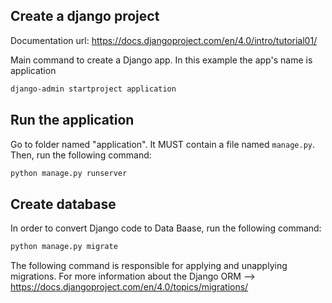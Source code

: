 ## Create a django project

Documentation url: https://docs.djangoproject.com/en/4.0/intro/tutorial01/

Main command to create a Django app. In this example the app's name is application
```bash
django-admin startproject application
```

## Run the application 

Go to folder named "application". It MUST contain a file named `manage.py`. Then, run the following command:
```bash
python manage.py runserver
```

## Create database

In order to convert Django code to Data Baase, run the following command:
```bash
python manage.py migrate
```

The following command is responsible for applying and unapplying migrations. For more information about the Django ORM --> https://docs.djangoproject.com/en/4.0/topics/migrations/
